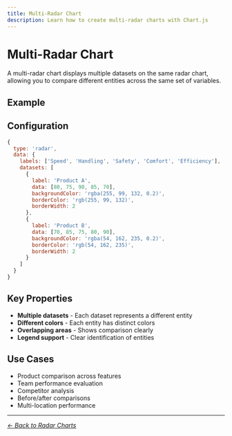 ```yaml
---
title: Multi-Radar Chart
description: Learn how to create multi-radar charts with Chart.js
---
```


# Multi-Radar Chart

A multi-radar chart displays multiple datasets on the same radar chart, allowing you to compare different entities across the same set of variables.

## Example

<MultiRadarChartExample />

<script setup>
import MultiRadarChartExample from '../components/MultiRadarChartExample.vue'
</script>

## Configuration

```javascript
{
  type: 'radar',
  data: {
    labels: ['Speed', 'Handling', 'Safety', 'Comfort', 'Efficiency'],
    datasets: [
      {
        label: 'Product A',
        data: [80, 75, 90, 85, 70],
        backgroundColor: 'rgba(255, 99, 132, 0.2)',
        borderColor: 'rgb(255, 99, 132)',
        borderWidth: 2
      },
      {
        label: 'Product B',
        data: [70, 85, 75, 80, 90],
        backgroundColor: 'rgba(54, 162, 235, 0.2)',
        borderColor: 'rgb(54, 162, 235)',
        borderWidth: 2
      }
    ]
  }
}
```

## Key Properties

- **Multiple datasets** - Each dataset represents a different entity
- **Different colors** - Each entity has distinct colors
- **Overlapping areas** - Shows comparison clearly
- **Legend support** - Clear identification of entities

## Use Cases

- Product comparison across features
- Team performance evaluation
- Competitor analysis
- Before/after comparisons
- Multi-location performance

---

*[← Back to Radar Charts](/chartjs/radar-charts)*
